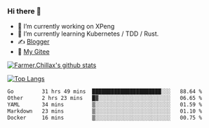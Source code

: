 ### Hi there 👋

- 🔭 I’m currently working on XPeng
- 🌱 I’m currently learning Kubernetes / TDD / Rust.
- ✍️ [Blogger](https://blog.farmer233.top)
- 🤔 [My Gitee](https://gitee.com/Farmer-chong)


[![Farmer.Chillax's github stats](https://github-readme-stats.vercel.app/api?username=FarmerChillax)](https://github.com/anuraghazra/github-readme-stats)

[![Top Langs](https://github-readme-stats.vercel.app/api/top-langs/?username=FarmerChillax&layout=compact&hide=html,css,javascript)](https://github.com/anuraghazra/github-readme-stats)


<a href="https://wakatime.com/@Farmer"> </a>
          <!--START_SECTION:waka-->

```txt
Go         31 hrs 49 mins  ██████████████████████░░░   88.64 %
Other      2 hrs 23 mins   █▓░░░░░░░░░░░░░░░░░░░░░░░   06.65 %
YAML       34 mins         ▒░░░░░░░░░░░░░░░░░░░░░░░░   01.59 %
Markdown   23 mins         ▒░░░░░░░░░░░░░░░░░░░░░░░░   01.10 %
Docker     16 mins         ▒░░░░░░░░░░░░░░░░░░░░░░░░   00.75 %
```

<!--END_SECTION:waka-->



<!--
**Farmer-chong/Farmer-chong** is a ✨ _special_ ✨ repository because its `README.md` (this file) appears on your GitHub profile.

Here are some ideas to get you started:

- 🔭 I’m currently working on ...
- 🌱 I’m currently learning ...
- 👯 I’m looking to collaborate on ...
- 🤔 I’m looking for help with ...
- 💬 Ask me about ...
- 📫 How to reach me: ...
- 😄 Pronouns: ...
- ⚡ Fun fact: ...
-->
